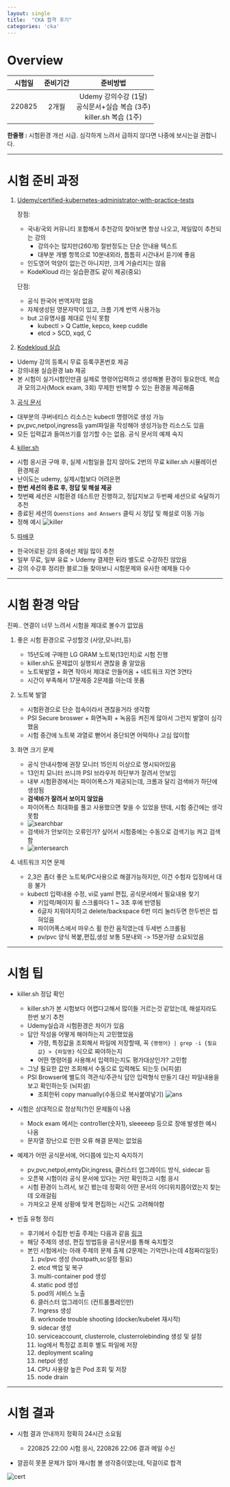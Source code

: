 ```yaml
---
layout: single
title:  "CKA 합격 후기"
categories: 'cka'
---
```



# Overview

|시험일|준비기간|준비방법|
|:---:|:---:|:---:|
|220825|2개월|Udemy 강의수강 (1달) <br> 공식문서+실습 복습 (3주) <br> killer.sh 복습 (1주)|

**한줄평 :** 시험환경 개선 시급. 심각하게 느려서 급하지 않다면 나중에 보시는걸 권합니다.

---

# 시험 준비 과정

1. [Udemy/certified-kubernetes-administrator-with-practice-tests](https://www.udemy.com/course/certified-kubernetes-administrator-with-practice-tests/) 

    장점:       
    - 국내/국외 커뮤니티 포함해서 추천강의 찾아보면 항상 나오고, 제일많이 추천되는 강의
        - 강의수는 많지만(260개) 절반정도는 단순 안내용 텍스트
        - 대부분 개별 항목으로 10분내외라, 틈틈히 시간내서 듣기에 좋음
    - 인도영어 억양이 없는건 아니지만, 크게 거슬리지는 않음
    - KodeKloud 라는 실습환경도 같이 제공(중요)

    단점:
    - 공식 한국어 번역자막 없음
    - 자체생성된 영문자막이 있고, 크롬 기계 번역 사용가능
    - but 고유명사를 제대로 인식 못함 
        - kubectl > Q Cattle, kepco, keep cuddle
        - etcd > SCD, xqd, C

2. [Kodekloud 실습](https://kodekloud.com/courses/labs-certified-kubernetes-administrator-with-practice-tests/)
- Udemy 강의 등록시 무료 등록쿠폰번호 제공
- 강의내용 실습환경 lab 제공
- 본 시험이 실기시험인만큼 실제로 명령어입력하고 생성해볼 환경이 필요한데, 복습과 모의고사(Mock exam, 3회) 무제한 반복할 수 있는 환경을 제공해줌

3. [공식 문서](https://kubernetes.io/docs/home/)
- 대부분의 쿠버네티스 리소스는 kubectl 명령어로 생성 가능
- pv,pvc,netpol,ingress등 yaml파일을 작성해야 생성가능한 리소스도 있음
- 모든 입력값과 들여쓰기를 암기할 수는 없음. 공식 문서의 예제 숙지

4. [killer.sh](https://killer.sh/)
- 시험 응시권 구매 후, 실제 시험일을 잡지 않아도 2번의 무료 killer.sh 시뮬레이션 환경제공
- 난이도는 udemy, 실제시험보다 어려운편
- **한번 세션의 종료 후, 정답 및 해설 제공**
- 첫번째 세션은 시험환경 테스트만 진행하고, 정답지보고 두번째 세션으로 숙달하기 추천
- 종료된 세션의 `Quenstions and Answers` 클릭 시 정답 및 해설로 이동 가능
- 정해 예시
    ![killer](/assets/images/cka01.png)

5. [따배쿠](https://www.youtube.com/channel/UC_VOQjI7mtQTEaTXXQIzLtQ/playlists)  
- 한국어로된 강의 중에선 제일 많이 추천
- 일부 무료, 일부 유료 > Udemy 결제한 뒤라 별도로 수강하진 않았음
- 강의 수강후 정리한 블로그들 찾아보니 시험문제와 유사한 예제들 다수

---

# 시험 환경 악담

진짜.. 연결이 너무 느려서 시험을 제대로 볼수가 없었음

1. 좋은 시험 환경으로 구성할것 (사양,모니터,등)
    - 15년도에 구매한 LG GRAM 노트북(13인치)로 시험 진행
    - killer.sh도 문제없이 실행되서 괜찮을 줄 알았음
    - 노트북발열 + 화면 작아서 제대로 안들어옴 + 네트워크 지연 3연타
    - 시간이 부족해서 17문제중 2문제를 아는데 못품

2. 노트북 발열
    - 시험환경으로 단순 접속이라서 괜찮을거라 생각함
    - PSI Secure broswer + 화면녹화 + 녹음등 켜진게 많아서 그런지 발열이 심각했음
    - 시험 중간에 노트북 과열로 뻗어서 중단되면 어떡하나 고심 많이함

3. 화면 크기 문제
    - 공식 안내사항에 권장 모니터 15인치 이상으로 명시되어있음
    - 13인치 모니터 쓰니까 PSI 브라우저 하단부가 잘려서 안보임
    - 내부 시험환경에서는 파이어폭스가 제공되는데, 크롬과 달리 검색바가 하단에 생성됨
    - **검색바가 잘려서 보이지 않았음**
    - 파이어폭스 최대화를 풀고 사용했으면 찾을 수 있었을 텐데, 시험 중간에는 생각못함
    - ![searchbar](/assets/images/cka02.png)
    - 검색바가 안보이는 오류인가? 싶어서 시험중에는 수동으로 검색기능 켜고 검색함
    - ![entersearch](/assets/images/cka03.png)

4. 네트워크 지연 문제
    - 2,3은 좀더 좋은 노트북/PC사용으로 해결가능하지만, 이건 수험자 입장에서 대응 불가
    - kubectl 입력내용 수정, vi로 yaml 편집, 공식문서에서 필요내용 찾기
        - 키입력/페이지 휠 스크롤마다 1 ~ 3초 후에 반영됨
        - 6글자 지워야지하고 delete/backspace 6번 미리 눌러두면 한두번은 씹혀있음
        - 파이어폭스에서 마우스 휠 한칸 움직였는데 두세번 스크롤됨
        - pv/pvc 양식 복붙,편집,생성 보통 5분내외 -> 15분가량 소요되었음

---

# 시험 팁

- killer.sh 정답 확인
    - killer.sh가 본 시험보다 어렵다고해서 많이들 거르는것 같았는데, 해설지라도 한번 보기 추천
    - Udemy실습과 시험환경은 차이가 있음
    - 답안 작성을 어떻게 해야하는지 고민했었음
        - 가령, 특정값을 조회해서 파일에 저장할때, 꼭 `{명령어} | grep -i {필요값} > {파일명}` 식으로 짜야하는지
        - 어떤 명령어를 사용해서 입력하는지도 평가대상인가? 고민함
    - 그냥 필요한 값만 조회해서 수동으로 입력해도 되는듯 (뇌피셜)
    - PSI Browser에 별도의 객관식/주관식 답안 입력형식 만들기 대신 파일내용을 보고 확인하는듯 (뇌피셜)
        - 조회한뒤 copy manually(수동으로 복사붙여넣기)
    ![ans](/assets/images/cka04.png)

- 시험은 상대적으로 정상적(?)인 문제들이 나옴
    - Mock exam 에서는 contro1ler(숫자1), sleeeeep 등으로 장애 발생한 예시 나옴
    - 문자열 장난으로 인한 오류 해결 문제는 없었음 

- 예제가 어떤 공식문서에, 어디쯤에 있는지 숙지하기
    - pv,pvc,netpol,emtyDir,ingress, 클러스터 업그레이드 방식, sidecar 등
    - 오픈북 시험이라 공식 문서에 있다는 거만 확인하고 시험 응시
    - 시험 환경이 느려서, 보긴 봤는데 정확히 어떤 문서의 어디위치쯤이였는지 찾는데 오래걸림
    - 가져오고 문제 상황에 맞게 편집하는 시간도 고려해야함 

- 빈출 유형 정리
    - 후기에서 수집한 빈출 주제는 다음과 같음 [링크](https://nasir17git.github.io/cka/setting/#%EA%B8%B0%EC%B6%9C-%EB%82%B4%EC%97%AD) 
    - 해당 주제의 생성, 편집 방법등을 공식문서를 통해 숙지할것
    - 본인 시험에서는 아래 주제의 문제 출제 (2문제는 기억안나는데 4점짜리일듯)
        1. pv/pvc 생성 (hostpath,sc설정 필요)
        2. etcd 백업 및 복구
        3. multi-container pod 생성
        4. static pod 생성
        5. pod의 서비스 노출
        6. 클러스터 업그레이드 (컨트롤플레인만)
        7. Ingress 생성
        8. worknode trouble shooting (docker/kubelet 재시작)
        9. sidecar 생성
        10. serviceaccount, clusterrole, clusterrolebinding 생성 및 설정
        11. log에서 특정값 조회후 별도 파일에 저장
        12. deployment scaling
        13. netpol 생성
        14. CPU 사용량 높은 Pod 조회 및 저장
        15. node drain

---

# 시험 결과

- 시험 결과 안내까지 정확히 24시간 소요됨
    - 220825 22:00 시험 응시, 220826 22:06 결과 메일 수신

- 깔끔히 못푼 문제가 많아 재시험 볼 생각중이였는데, 턱걸이로 합격

![cert](/assets/images/cka05.png)
